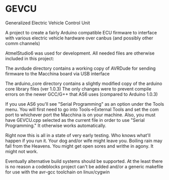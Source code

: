 GEVCU
=====

Generalized Electric Vehicle Control Unit

A project to create a fairly Arduino compatible ECU firmware
to interface with various electric vehicle hardware over canbus
(and possibly other comm channels)

AtmelStudio6 was used for development. All needed files are otherwise 
included in this project:

The avrdude directory contains a working copy of AVRDude for sending
firmware to the Macchina board via USB interface

The arduino_core directory contains a slightly modified copy of the arduino
core library files (ver 1.0.3) The only changes were to prevent compile errors on the
newer GCC/G++ that AS6 uses (compared to Arduino 1.0.3)

If you use AS6 you'll see "Serial Programming" as an option under the Tools
menu. You will first need to go into Tools->External Tools and set the
com port to whichever port the Macchina is on your machine. Also, you
must have GEVCU.cpp selected as the current file in order to use
"Serial Programming." It otherwise works automatically.

Right now this is all in a state of very early testing. Who knows what'll
happen if you run it. Your dog and/or wife might leave you. Boiling rain may
fall from the Heavens. You might get open sores and writhe in agony.
It might not work.

Eventually alternative build systems should be supported. At the least there
is no reason a codeblocks project can't be added and/or a generic makefile
for use with the avr-gcc toolchain on linux/cygwin